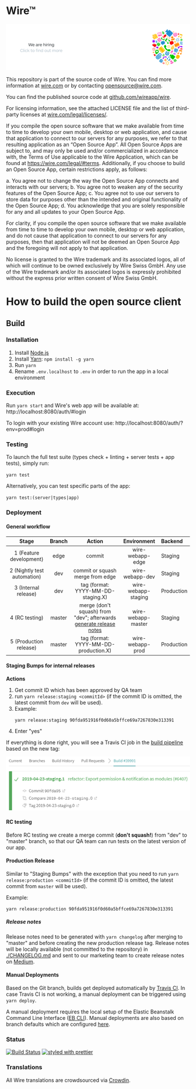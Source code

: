# Wire™

[![We are hiring](https://github.com/wireapp/wire/blob/master/assets/header-small.png?raw=true)](https://wire.softgarden.io/job/616102)

This repository is part of the source code of Wire. You can find more information at [wire.com](https://wire.com) or by contacting opensource@wire.com.

You can find the published source code at [github.com/wireapp/wire](https://github.com/wireapp/wire).

For licensing information, see the attached LICENSE file and the list of third-party licenses at [wire.com/legal/licenses/](https://wire.com/legal/licenses/).

If you compile the open source software that we make available from time to time to develop your own mobile, desktop or web application, and cause that application to connect to our servers for any purposes, we refer to that resulting application as an “Open Source App”. All Open Source Apps are subject to, and may only be used and/or commercialized in accordance with, the Terms of Use applicable to the Wire Application, which can be found at https://wire.com/legal/#terms. Additionally, if you choose to build an Open Source App, certain restrictions apply, as follows:

a. You agree not to change the way the Open Source App connects and interacts with our servers; b. You agree not to weaken any of the security features of the Open Source App; c. You agree not to use our servers to store data for purposes other than the intended and original functionality of the Open Source App; d. You acknowledge that you are solely responsible for any and all updates to your Open Source App.

For clarity, if you compile the open source software that we make available from time to time to develop your own mobile, desktop or web application, and do not cause that application to connect to our servers for any purposes, then that application will not be deemed an Open Source App and the foregoing will not apply to that application.

No license is granted to the Wire trademark and its associated logos, all of which will continue to be owned exclusively by Wire Swiss GmbH. Any use of the Wire trademark and/or its associated logos is expressly prohibited without the express prior written consent of Wire Swiss GmbH.

# How to build the open source client

## Build

### Installation

1.  Install [Node.js](https://nodejs.org/)
1.  Install [Yarn](https://yarnpkg.com): `npm install -g yarn`
1.  Run `yarn`
1.  Rename `.env.localhost` to `.env` in order to run the app in a local environment

### Execution

Run `yarn start` and Wire's web app will be available at: http://localhost:8080/auth/#login

To login with your existing Wire account use: http://localhost:8080/auth/?env=prod#login

### Testing

To launch the full test suite (types check + linting + server tests + app tests), simply run:

`yarn test`

Alternatively, you can test specific parts of the app:

`yarn test:(server|types|app)`

### Deployment

#### General workflow

| Stage | Branch | Action | Environment | Backend |
| :-: | :-: | :-: | :-: | :-- |
| 1 (Feature development) | edge | commit | wire-webapp-edge | Staging |
| 2 (Nightly test automation) | dev | commit or squash merge from edge | wire-webapp-dev | Staging |
| 3 (Internal release) | dev | tag (format: YYYY-MM-DD-staging.X) | wire-webapp-staging | Production |
| 4 (RC testing) | master | merge (don't squash) from "dev"; afterwards [generate release notes](#release-notes) | wire-webapp-master | Staging |
| 5 (Production release) | master | tag (format: YYYY-MM-DD-production.X) | wire-webapp-prod | Production |

#### Staging Bumps for internal releases

**Actions**

1. Get commit ID which has been approved by QA team
1. run `yarn release:staging <commitId>` (if the commit ID is omitted, the latest commit from `dev` will be used).
1. Example:
   ```
   yarn release:staging 90fda951916f0d60a5bffce69a7267830e313391
   ```
1. Enter "yes"

If everything is done right, you will see a Travis CI job in the [build pipeline](https://travis-ci.org/wireapp/wire-webapp/builds) based on the new tag:

![Staging Release](./docs/release/staging-release.png)

#### RC testing

Before RC testing we create a merge commit (**don't squash!**) from "dev" to "master" branch, so that our QA team can run tests on the latest version of our app.

#### Production Release

Similar to "Staging Bumps" with the exception that you need to run `yarn release:production <commitId>` (if the commit ID is omitted, the latest commit from `master` will be used).

Example:

```
yarn release:production 90fda951916f0d60a5bffce69a7267830e313391
```

##### Release notes

Release notes need to be generated with `yarn changelog` after merging to "master" and before creating the new production release tag. Release notes will be locally available (not committed to the repository) in [./CHANGELOG.md](./CHANGELOG.md) and sent to our marketing team to create release notes on [Medium](https://medium.com/wire-news/desktop-updates/home).

#### Manual Deployments

Based on the Git branch, builds get deployed automatically by [Travis CI](https://travis-ci.org/). In case Travis CI is not working, a manual deployment can be triggered using `yarn deploy`.

A manual deployment requires the local setup of the Elastic Beanstalk Command Line Interface ([EB CLI](https://docs.aws.amazon.com/en_us/elasticbeanstalk/latest/dg/eb-cli3.html)). Manual deployments are also based on branch defaults which are configured [here](./.elasticbeanstalk/config.yml).

### Status

[![Build Status](https://travis-ci.org/wireapp/wire-webapp.svg?branch=dev)](https://travis-ci.org/wireapp/wire-webapp) [![styled with prettier](https://img.shields.io/badge/styled_with-prettier-ff69b4.svg)](https://github.com/prettier/prettier)

### Translations

All Wire translations are crowdsourced via [Crowdin](https://crowdin.com/projects/wire).
